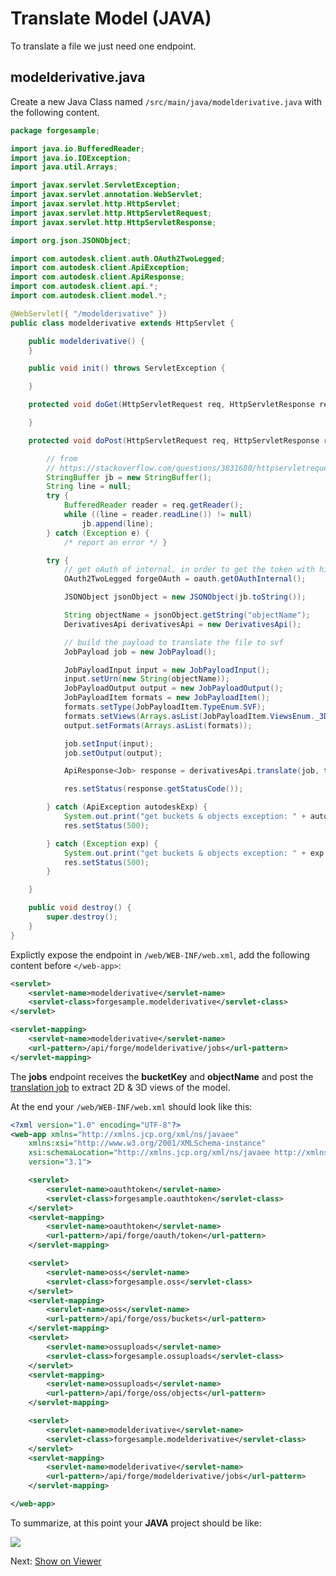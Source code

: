 # Translate Model (JAVA)

To translate a file we just need one endpoint.

## modelderivative.java

Create a new Java Class named `/src/main/java/modelderivative.java` with the following content. 

```java
package forgesample;

import java.io.BufferedReader;
import java.io.IOException;
import java.util.Arrays;

import javax.servlet.ServletException;
import javax.servlet.annotation.WebServlet;
import javax.servlet.http.HttpServlet;
import javax.servlet.http.HttpServletRequest;
import javax.servlet.http.HttpServletResponse;

import org.json.JSONObject;

import com.autodesk.client.auth.OAuth2TwoLegged; 
import com.autodesk.client.ApiException;
import com.autodesk.client.ApiResponse;
import com.autodesk.client.api.*;
import com.autodesk.client.model.*;

@WebServlet({ "/modelderivative" })
public class modelderivative extends HttpServlet {

	public modelderivative() {
	}

	public void init() throws ServletException {

	}

	protected void doGet(HttpServletRequest req, HttpServletResponse resp) throws ServletException, IOException {

	}

	protected void doPost(HttpServletRequest req, HttpServletResponse res) throws ServletException, IOException {

		// from
		// https://stackoverflow.com/questions/3831680/httpservletrequest-get-json-post-data/3831791
		StringBuffer jb = new StringBuffer();
		String line = null;
		try {
			BufferedReader reader = req.getReader();
			while ((line = reader.readLine()) != null)
				jb.append(line);
		} catch (Exception e) {
			/* report an error */ }

		try {
			// get oAuth of internal, in order to get the token with higher permissions
			OAuth2TwoLegged forgeOAuth = oauth.getOAuthInternal();

			JSONObject jsonObject = new JSONObject(jb.toString());

			String objectName = jsonObject.getString("objectName");
			DerivativesApi derivativesApi = new DerivativesApi();

			// build the payload to translate the file to svf
			JobPayload job = new JobPayload();

			JobPayloadInput input = new JobPayloadInput();
			input.setUrn(new String(objectName));
			JobPayloadOutput output = new JobPayloadOutput();
			JobPayloadItem formats = new JobPayloadItem();
			formats.setType(JobPayloadItem.TypeEnum.SVF);
			formats.setViews(Arrays.asList(JobPayloadItem.ViewsEnum._3D));
			output.setFormats(Arrays.asList(formats));

			job.setInput(input);
			job.setOutput(output);

			ApiResponse<Job> response = derivativesApi.translate(job, true, forgeOAuth, forgeOAuth.getCredentials());

			res.setStatus(response.getStatusCode());

		} catch (ApiException autodeskExp) {
			System.out.print("get buckets & objects exception: " + autodeskExp.toString());
			res.setStatus(500);

		} catch (Exception exp) {
			System.out.print("get buckets & objects exception: " + exp.toString());
			res.setStatus(500);
		}

	}

	public void destroy() {
		super.destroy();
	}
}
```

Explictly expose the endpoint in `/web/WEB-INF/web.xml`, add the following content before `</web-app>`:
```xml
<servlet>
    <servlet-name>modelderivative</servlet-name>
    <servlet-class>forgesample.modelderivative</servlet-class>
</servlet>

<servlet-mapping>
    <servlet-name>modelderivative</servlet-name>
    <url-pattern>/api/forge/modelderivative/jobs</url-pattern>
</servlet-mapping>
```

The **jobs** endpoint receives the **bucketKey** and **objectName** and post the [translation job](https://developer.autodesk.com/en/docs/model-derivative/v2/reference/http/job-POST/) to extract 2D & 3D views of the model. 

At the end your `/web/WEB-INF/web.xml` should look like this:

```xml
<?xml version="1.0" encoding="UTF-8"?>
<web-app xmlns="http://xmlns.jcp.org/xml/ns/javaee"
	xmlns:xsi="http://www.w3.org/2001/XMLSchema-instance"
	xsi:schemaLocation="http://xmlns.jcp.org/xml/ns/javaee http://xmlns.jcp.org/xml/ns/javaee/web-app_3_1.xsd"
	version="3.1">

	<servlet>
		<servlet-name>oauthtoken</servlet-name>
		<servlet-class>forgesample.oauthtoken</servlet-class>
	</servlet>
	<servlet-mapping>
		<servlet-name>oauthtoken</servlet-name>
		<url-pattern>/api/forge/oauth/token</url-pattern>
	</servlet-mapping>

	<servlet>
		<servlet-name>oss</servlet-name>
		<servlet-class>forgesample.oss</servlet-class>
	</servlet>
	<servlet-mapping>
		<servlet-name>oss</servlet-name>
		<url-pattern>/api/forge/oss/buckets</url-pattern>
	</servlet-mapping>
	<servlet>
		<servlet-name>ossuploads</servlet-name>
		<servlet-class>forgesample.ossuploads</servlet-class>
	</servlet>
	<servlet-mapping>
		<servlet-name>ossuploads</servlet-name>
		<url-pattern>/api/forge/oss/objects</url-pattern>
	</servlet-mapping>

	<servlet>
		<servlet-name>modelderivative</servlet-name>
		<servlet-class>forgesample.modelderivative</servlet-class>
	</servlet>
	<servlet-mapping>
		<servlet-name>modelderivative</servlet-name>
		<url-pattern>/api/forge/modelderivative/jobs</url-pattern>
	</servlet-mapping>

</web-app>
```

To summarize, at this point your **JAVA** project should be like:

![](_media/java/Eclipse_server_side.png)

Next: [Show on Viewer](viewer/2legged/)